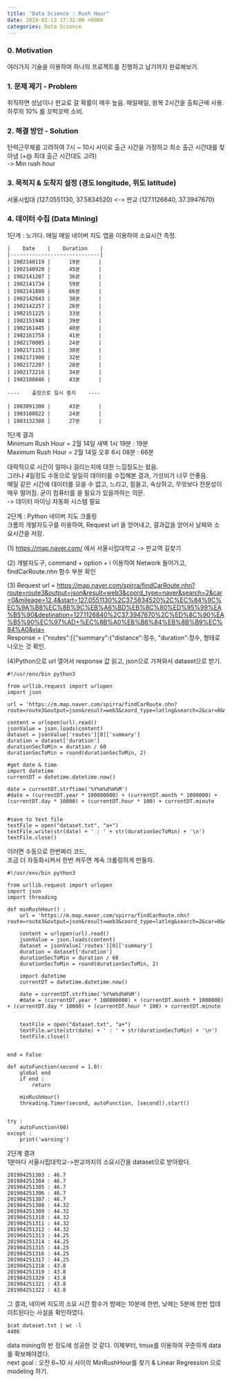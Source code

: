 ```yaml
---
title: "Data Science : Rush Hour"
date: 2019-02-13 17:32:00 +0900
categories: Data Science
---
```


### 0. Motivation
여러가지 기술을 이용하여 하나의 프로젝트를 진행하고 납기까지 완료해보기.


### 1. 문제 제기 - Problem      
취직하면 성남이나 판교로 갈 확률이 매우 높음. 
매일매일, 왕복 2시간을 출퇴근에 사용. 하루의 10% 를 꼬박꼬박 소비.


### 2. 해결 방안 - Solution     
탄력근무제를 고려하여 7시 ~ 10시 사이로 출근 시간을 가정하고 최소 출근 시간대를 찾아냄 (+@ 최대 출근 시간대도 고려)      
-> Min rush hour

### 3. 목적지 & 도착지 설정 (경도 longitude, 위도 latitude)     
서울시립대 (127.0551130, 37.5834520) <-> 판교 (127.1126840, 37.3947670)

### 4. 데이터 수집 (Data Mining)     
1단계 : 노가다. 매일 매일 네이버 지도 앱을 이용하여 소요시간 측정.


```
|    Date    |    Duration    |
|-----------------------------|
| 1902140119 |      19분      |
| 1902140920 |      45분      |
| 1902141207 |      36분      |
| 1902141734 |      59분      |
| 1902141808 |      66분      |
| 1902142043 |      38분      |
| 1902142257 |      26분      |
| 1902151225 |      33분      |
| 1902151948 |      39분      |
| 1902161445 |      40분      |
| 1902161758 |      41분      |
| 1902170005 |      24분      |
| 1902171151 |      30분      |
| 1902171900 |      32분      |
| 1902172207 |      28분      |
| 1902172216 |      34분      |
| 1902180846 |      43분      |

----    출장으로 일시 중지    ----

| 1903091300 |      43분      |
| 1903100022 |      24분      |
| 1903132308 |      27분      |
```

1단계 결과      
Minimum Rush Hour = 2월 14일 새벽 1시 19분 : 19분      
Maximum Rush Hour = 2월 14일 오후 6시 08분 : 66분

대략적으로 시간이 얼마나 걸리는지에 대한 느낌정도는 왔음.        
그러나 4일정도 수동으로 일일히 데이터를 수집해본 결과, 가성비가 너무 안좋음.        
매일 같은 시간에 데이터를 모을 수 없고, 느리고, 힘들고, 속상하고, 무엇보다 전문성이 매우 떨어짐. 굳이 컴퓨터를 쓸 필요가 있을까하는 의문.       
-> 데이터 마이닝 자동화 시스템 필요


2단계 : Python 네이버 지도 크롤링     
크롬의 개발자도구를 이용하여, Request url 을 얻어내고, 결과값을 얻어서 날짜와 소요시간을 저장.

(1) https://map.naver.com/ 에서 서울시립대학교 -> 판교역 길찾기

(2) 개발자도구, command + option + i 이용하여 Network 들어가고, findCarRoute.nhn 함수 부분 확인

(3) Request url = 
https://map.naver.com/spirra/findCarRoute.nhn?route=route3&output=json&result=web3&coord_type=naver&search=2&car=0&mileage=12.4&start=127.0551130%2C37.5834520%2C%EC%84%9C%EC%9A%B8%EC%8B%9C%EB%A6%BD%EB%8C%80%ED%95%99%EA%B5%90&destination=127.1126840%2C37.3947670%2C%ED%8C%90%EA%B5%90%EC%97%AD+%EC%8B%A0%EB%B6%84%EB%8B%B9%EC%84%A0&via=       
Response = {"routes":[{"summary":{"distance":정수, "duration":정수, 형태로 나오는 것 확인.

(4)Python으로 url 열어서 response 값 읽고, json으로 가져와서 dataset으로 받기.
```
#!/usr/env/bin python3

from urllib.request import urlopen
import json

url = 'https://m.map.naver.com/spirra/findCarRoute.nhn?route=route3&output=json&result=web3&coord_type=latlng&search=2&car=0&mileage=12.4&start=127.0551130%2C37.5834520%2C%EC%84%9C%EC%9A%B8%EC%8B%9C%EB%A6%BD%EB%8C%80%ED%95%99%EA%B5%90&destination=127.1126840%2C37.3947670%2C%ED%8C%90%EA%B5%90%EC%97%AD+%EC%8B%A0%EB%B6%84%EB%8B%B9%EC%84%A0'

content = urlopen(url).read()
jsonValue = json.loads(content)
dataset = jsonValue['routes'][0]['summary']
duration = dataset['duration']
durationSecToMin = duration / 60
durationSecToMin = round(durationSecToMin, 2)

#get date & time
import datetime
currentDT = datetime.datetime.now()

date = currentDT.strftime('%Y%m%d%H%M')
#date = (currentDT.year * 100000000) + (currentDT.month * 1000000) + (currentDT.day * 10000) + (currentDT.hour * 100) + currentDT.minute


#save to text file
textFile = open("dataset.txt", "a+")
textFile.write(str(date) + ' : ' + str(durationSecToMin) + '\n')
textFile.close()
```

이러면 수동으로 한번짜리 코드,       
조금 더 자동화시켜서 한번 켜두면 계속 크롤링하게 만들자.
```
#!/usr/env/bin python3

from urllib.request import urlopen
import json
import threading

def minRushHour() :
    url = 'https://m.map.naver.com/spirra/findCarRoute.nhn?route=route3&output=json&result=web3&coord_type=latlng&search=2&car=0&mileage=12.4&start=127.0551130%2C37.5834520%2C%EC%84%9C%EC%9A%B8%EC%8B%9C%EB%A6%BD%EB%8C%80%ED%95%99%EA%B5%90&destination=127.1126840%2C37.3947670%2C%ED%8C%90%EA%B5%90%EC%97%AD+%EC%8B%A0%EB%B6%84%EB%8B%B9%EC%84%A0'

    content = urlopen(url).read()
    jsonValue = json.loads(content)
    dataset = jsonValue['routes'][0]['summary']
    duration = dataset['duration']
    durationSecToMin = duration / 60
    durationSecToMin = round(durationSecToMin, 2)

    import datetime
    currentDT = datetime.datetime.now()

    date = currentDT.strftime('%Y%m%d%H%M')
    #date = (currentDT.year * 100000000) + (currentDT.month * 1000000) + (currentDT.day * 10000) + (currentDT.hour * 100) + currentDT.minute


    textFile = open("dataset.txt", "a+")
    textFile.write(str(date) + ' : ' + str(durationSecToMin) + '\n')
    textFile.close()


end = False

def autoFunction(second = 1.0):
    global end
    if end :
        return

    minRushHour()
    threading.Timer(second, autoFunction, [second]).start()


try :
    autoFunction(60)
except :
    print('warning')
```

2단계 결과      
1분마다 서울시립대학교->판교까지의 소요시간을 dataset으로 받아왔다.
```
201904251303 : 46.7
201904251304 : 46.7
201904251305 : 46.7
201904251306 : 46.7
201904251307 : 46.7
201904251308 : 44.32
201904251309 : 44.32
201904251310 : 44.32
201904251311 : 44.32
201904251312 : 44.32
201904251313 : 44.25
201904251314 : 44.25
201904251315 : 44.25
201904251316 : 44.25
201904251317 : 44.25
201904251318 : 43.8
201904251319 : 43.8
201904251320 : 43.8
201904251321 : 43.8
201904251322 : 43.8
```
그 결과, 네이버 지도의 소요 시간 함수가 밤에는 10분에 한번, 낮에는 5분에 한번 업데이트된다는 사실을 확인하였다.
```
$cat dataset.txt | wc -l
4406
```
data mining의 반 정도에 성공한 것 같다. 이제부터, tmux를 이용하여 꾸준하게 data를 확보해야겠다.        
next goal : 오전 6~10 시 사이의 MinRushHour를 찾기 & Linear Regression 으로 modeling 하기.
